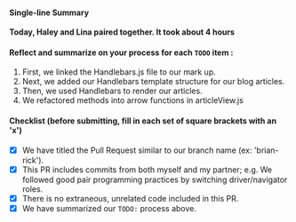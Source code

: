 #### Single-line Summary
**Today, Haley and Lina paired together. It took about 4 hours**

#### Reflect and summarize on your process for each `TODO` item :  
  1. First, we linked the Handlebars.js file to our mark up.
  2. Next, we added our Handlebars template structure for our blog articles.
  3. Then, we used Handlebars to render our articles.
  4. We refactored methods into arrow functions in articleView.js

#### Checklist (before submitting, fill in each set of square brackets with an 'x')
- [x] We have titled the Pull Request similar to our branch name (ex: 'brian-rick'). 
- [x] This PR includes commits from both myself and my partner; e.g. We followed good pair programming practices by switching driver/navigator roles.
- [x] There is no extraneous, unrelated code included in this PR.
- [x] We have summarized our `TODO:` process above.
